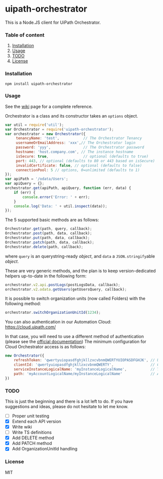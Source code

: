 # uipath-orchestrator

This is a Node.JS client for UiPath Orchestrator.

### Table of content

1. [Installation](#installation)
2. [Usage](#usage)
3. [TODO](#todo)
4. [License](#license)

### Installation

`npm install uipath-orchestrator`

### Usage

See the [wiki](https://github.com/UiPath/orchestrator-nodejs/wiki) page for a complete reference.

Orchestrator is a class and its constructor takes an `options` object.
```javascript
var util = require('util');
var Orchestrator = require('uipath-orchestrator');
var orchestrator = new Orchestrator({
     tenancyName: 'test',           // The Orchestrator Tenancy
     usernameOrEmailAddress: 'xxx',// The Orchestrator login
     password: 'yyy',               // The Orchestrator password
     hostname: 'host.company.com', // The instance hostname
     isSecure: true,                // optional (defaults to true)
     port: 443, // optional (defaults to 80 or 443 based on isSecure)
     invalidCertificate: false, // optional (defaults to false)
     connectionPool: 5 // options, 0=unlimited (defaults to 1)
});
var apiPath = '/odata/Users';
var apiQuery = {};
orchestrator.get(apiPath, apiQuery, function (err, data) {
    if (err) {
        console.error('Error: ' + err);
    }
    console.log('Data: ' + util.inspect(data));
});
```
The 5 supported basic methods are as follows:
```javascript
Orchestrator.get(path, query, callback);
Orchestrator.post(path, data, callback);
Orchestrator.put(path, data, callback);
Orchestrator.patch(path, data, callback);
Orchestrator.delete(path, callback);
```
where `query` is an querystring-ready *object*, and `data` a `JSON.stringify`able *object*.

These are very generic methods, and the plan is to keep version-dedicated helpers up-to-date in the following form:
```javascript
orchestrator.v2.api.postLogs(postLogsData, callback);
orchestrator.v2.odata.getUsers(getUsersQuery, callback);
``` 

It is possible to switch organization units (now called Folders) with the following method:
```javascript
orchestrator.switchOrganizationUnitId(1234);
```

You can also authentication in our Automation Cloud:
https://cloud.uipath.com/

In that case, you will need to use a different method of authentication (please see the [official documentation](https://docs.uipath.com/orchestrator/v0/reference/consuming-cloud-api))
The minimum configuration for Cloud Orchestrator access is as follows:
```javascript
new Orchestrator({
    refreshToken: 'qwertyuiopasdfghjkllzxcvbnmQWERTYUIOPASDFGHJK', // User Key
    clientId: 'qwertyuiopasdfghjkllzxcvbnmQWERTY',                 // Client ID
    serviceInstanceLogicalName: 'myInstanceLogicalName',           // Tenant Name
    path: 'myAccountLogicalName/myInstanceLogicalName'             // Account Name/Tenant Name
})
```

### TODO

This is just the beginning and there is a lot left to do.
If you have suggestions and ideas, please do not hesitate to let me know.
- [ ] Proper unit testing
- [X] Extend each API version
- [X] Write wiki
- [ ] Write TS definitions
- [X] Add DELETE method
- [X] Add PATCH method
- [X] Add OrganizationUnitId handling

### License

MIT
